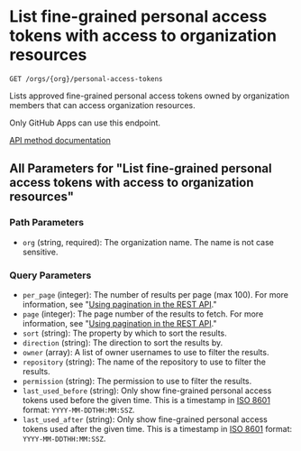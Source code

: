 # List fine-grained personal access tokens with access to organization resources

`GET /orgs/{org}/personal-access-tokens`

Lists approved fine-grained personal access tokens owned by organization members that can access organization resources.

Only GitHub Apps can use this endpoint.

[API method documentation](https://docs.github.com/rest/orgs/personal-access-tokens#list-fine-grained-personal-access-tokens-with-access-to-organization-resources)

## All Parameters for "List fine-grained personal access tokens with access to organization resources"

### Path Parameters

- `org` (string, required): The organization name. The name is not case sensitive.
### Query Parameters

- `per_page` (integer): The number of results per page (max 100). For more information, see "[Using pagination in the REST API](https://docs.github.com/rest/using-the-rest-api/using-pagination-in-the-rest-api)."
- `page` (integer): The page number of the results to fetch. For more information, see "[Using pagination in the REST API](https://docs.github.com/rest/using-the-rest-api/using-pagination-in-the-rest-api)."
- `sort` (string): The property by which to sort the results.
- `direction` (string): The direction to sort the results by.
- `owner` (array): A list of owner usernames to use to filter the results.
- `repository` (string): The name of the repository to use to filter the results.
- `permission` (string): The permission to use to filter the results.
- `last_used_before` (string): Only show fine-grained personal access tokens used before the given time. This is a timestamp in [ISO 8601](https://en.wikipedia.org/wiki/ISO_8601) format: `YYYY-MM-DDTHH:MM:SSZ`.
- `last_used_after` (string): Only show fine-grained personal access tokens used after the given time. This is a timestamp in [ISO 8601](https://en.wikipedia.org/wiki/ISO_8601) format: `YYYY-MM-DDTHH:MM:SSZ`.